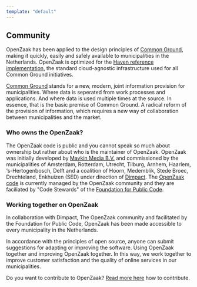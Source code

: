 ```yaml
---
template: "default"
---
```


## Community

OpenZaak has been applied to the design principles of [Common Ground](https://www.commonground.nl), making it quickly, easily and safely available to municipalities in the Netherlands. OpenZaak is optimized for the [Haven reference implementation](https://haven.commonground.nl), the standard cloud-agnostic infrastructure used for all Common Ground initiatives.

[Common Ground](https://www.commonground.nl) stands for a new, modern, joint information provision for municipalities. Where data is seperated from work processes and applications. And where data is used multiple times at the source. In essence, that is the basic premise of Common Ground. A radical reform of the provision of information, which requires a new way of collaboration between municipalities and the market.

### Who owns the OpenZaak?

The OpenZaak code is public and you cannot speak so much about ownership but rather about who is the maintainer of OpenZaak. OpenZaak was initially developed by [Maykin Media B.V.](https://www.maykinmedia.nl/) and commissioned by the municipalities of Amsterdam, Rotterdam, Utrecht, Tilburg, Arnhem, Haarlem, ‘s-Hertogenbosch, Delft and a coalition of Hoorn, Medemblik, Stede Broec, Drechteland, Enkhuizen (SED) under direction of [Dimpact](https://www.dimpact.nl/). The [OpenZaak code](https://github.com/open-zaak/) is currently managed by the OpenZaak community and they are faciliated by "Code Stewards" of the [Foundation for Public Code](https://publiccode.net).

### Working together on OpenZaak

In collaboration with Dimpact, The OpenZaak community and facilitated by the Foundation for Public Code, OpenZaak has been made accessible to every municipality in the Netherlands.

In accordance with the principles of open source, anyone can submit suggestions for adapting or improving the software. Using OpenZaak together and improving OpenZaak together. In this way, we work together to improve customer satisfaction and the quality of online services in our municipalities.

Do you want to contribute to OpenZaak? [Read more here](/using-openzaak) how to contribute.
